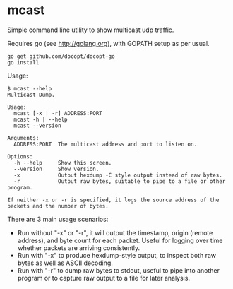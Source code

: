 # mcast
Simple command line utility to show multicast udp traffic.

Requires go (see http://golang.org), with GOPATH setup as per usual.

```
go get github.com/docopt/docopt-go
go install
```

Usage:

```
$ mcast --help
Multicast Dump.

Usage:
  mcast [-x | -r] ADDRESS:PORT
  mcast -h | --help
  mcast --version

Arguments:
  ADDRESS:PORT  The multicast address and port to listen on.

Options:
  -h --help     Show this screen.
  --version     Show version.
  -x            Output hexdump -C style output instead of raw bytes.
  -r            Output raw bytes, suitable to pipe to a file or other program.

If neither -x or -r is specified, it logs the source address of the packets and the number of bytes.
```

There are 3 main usage scenarios:

* Run without "-x" or "-r", it will output the timestamp, origin (remote address), and byte count for each packet.  Useful for logging over time whether packets are arriving consistently.
* Run with "-x" to produce hexdump-style output, to inspect both raw bytes as well as ASCII decoding.
* Run with "-r" to dump raw bytes to stdout, useful to pipe into another program or to capture raw output to a file for later analysis.

